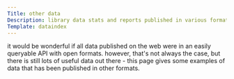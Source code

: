```yaml
---
Title: other data
Description: library data stats and reports published in various formats.
Template: dataindex
---
```


it would be wonderful if all data published on the web were in an easily queryable API with open formats.  however, that's not always the case, but there is still lots of useful data out there - this page gives some examples of data that has been published in other formats.
